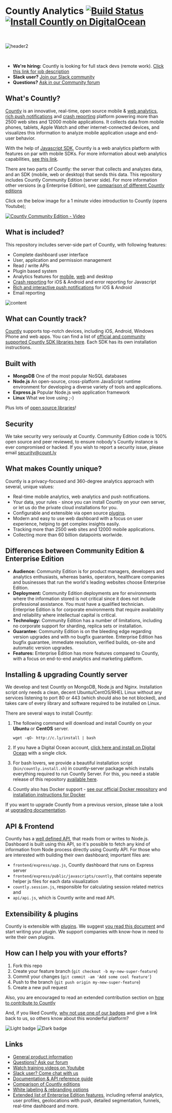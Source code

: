 
# Countly Analytics [![Build Status](https://api.travis-ci.org/Countly/countly-server.png?branch=master)](https://travis-ci.org/Countly/countly-server) [![Install Countly on DigitalOcean](http://do.count.ly/button.svg?v2)](http://do.count.ly)

<br/>

![header2](http://count.ly/wp-content/uploads/2017/02/github_v4.png)

<br/>

* **We're hiring:** Countly is looking for full stack devs (remote work). [Click this link for job description](https://count.ly/full-stack-node-js-developer)
* **Slack user?** [Join our Slack community](http://slack.count.ly:3000/)
* **Questions?** [Ask in our Community forum](http://community.count.ly)

## What's Countly?
[Countly](http://count.ly) is an innovative, real-time, open source mobile & [web analytics](http://count.ly/web-analytics), [rich push notifications](http://count.ly/push-notifications) and [crash reporting](http://count.ly/crash-reports) platform powering more than 2500 web sites and 12000 mobile applications. It collects data from mobile phones, tablets, Apple Watch and other internet-connected devices, and visualizes this information to analyze mobile application usage and end-user behavior. 

With the help of [Javascript SDK](http://github.com/countly/countly-sdk-web), Countly is a web analytics platform with features on par with mobile SDKs. For more information about web analytics capabilities, [see this link](http://count.ly/web-analytics).

There are two parts of Countly: the server that collects and analyzes data, and an SDK (mobile, web or desktop) that sends this data. This repository includes Countly Community Edition (server side). For more information other versions (e.g Enterprise Edition), see [comparison of different Countly editions](https://count.ly/compare)

Click on the below image for a 1 minute video introduction to Countly (opens Youtube);

[![Countly Community Edition - Video](https://count.ly/wp-content/uploads/2017/01/countly-ce-1min-video.png)](https://youtu.be/htKeh9bsZwA)


## What is included? 

This repository includes server-side part of Countly, with following features: 

* Complete dashboard user interface
* User, application and permission management
* Read / write APIs
* Plugin based system
* Analytics features for [mobile](http://count.ly/features), [web](http://count.ly/web-analytics) and desktop
* [Crash reporting](http://count.ly/crash-reports) for iOS & Android and error reporting for Javascript
* [Rich and interactive push notifications](http://count.ly/push-notifications) for iOS & Android
* Email reporting

![content](http://count.ly/wp-content/uploads/2017/05/all-grey.png)

## What can Countly track? 

[Countly](http://count.ly) supports top-notch devices, including iOS, Android, Windows Phone and web apps. You can find a list of [official and community supported Countly SDK libraries here](https://count.ly/resources/source/download-sdk). Each SDK has its own installation instructions.

## Built with 

* **MongoDB** One of the most popular NoSQL databases
* **Node.js** An open-source, cross-platform JavaScript runtime environment for developing a diverse variety of tools and applications.
* **Express.js** Popular Node.js web application framework 
* **Linux** What we love using ;-)

Plus lots of [open source libraries](http://resources.count.ly/docs/list-of-open-source-components-in-countly)!

## Security

We take security very seriously at Countly. Community Edition code is 100% open source and peer reviewed, to ensure nobody's Countly instance is ever compromised or hacked. If you wish to report a security issue, please email security@count.ly

## What makes Countly unique? 

Countly is a privacy-focused and 360-degree analytics approach with several, unique values:

* Real-time mobile analytics, web analytics and push notifications.
* Your data, your rules - since you can install Countly on your own server, or let us do the private cloud installations for you.
* Configurable and extensible via open source [plugins](http://count.ly/plugins).
* Modern and easy to use web dashboard with a focus on user experience, helping to get complex insights easily.
* Tracking more than 2500 web sites and 12000 mobile applications.
* Collecting more than 60 billion datapoints worlwide.

## Differences between Community Edition & Enterprise Edition

* **Audience:** Community Edition is for product managers, developers and analytics enthusiasts, whereas banks, operators, healthcare companies and businesses that run the world's leading websites choose Enterprise Edition.
* **Deployment:** Community Edition deployments are for environments where the information stored is not critical since it does not include professional assistance. You must have a qualified technician. Enterprise Edition is for corporate environments that require availability and reliability where intellectual capital is critical.
* **Technology:** Community Edition has a number of limitations, including no corporate support for sharding, replica sets or installation.
* **Guarantee:** Community Edition is on the bleeding edge regarding version upgrades and with no bugfix guarantee. Enterprise Edition has bugfix guarantee, immediate resolution, verified builds, on-site and automatic version upgrades.
* **Features:** Enterprise Edition has more features compared to Countly, with a focus on end-to-end analytics and marketing platform.

## Installing & upgrading Countly server

We develop and test Countly on MongoDB, Node.js and Nginx. Installation script only needs a clean, decent Ubuntu/CentOS/RHEL Linux without any services listening to port 80 or 443 (which should also be not blocked), and takes care of every library and software required to be installed on Linux. 

There are several ways to install Countly: 

1. The following command will download and install Countly on your **Ubuntu** or **CentOS** server. 

    `wget -qO- http://c.ly/install | bash`

2. If you have a Digital Ocean account, [click here and install on Digital Ocean](http://do.count.ly) with a single click.

3. For bash lovers, we provide a beautiful installation script (`bin/countly.install.sh`) in countly-server package which installs everything required to run Countly Server. For this, you need a stable release of this repository [available here](https://github.com/Countly/countly-server/releases). 

4. Countly also has Docker support - [see our official Docker repository](https://registry.hub.docker.com/u/countly/countly-server/) and [installation instructions for Docker](http://resources.count.ly/docs/installing-countly-server)

If you want to upgrade Countly from a previous version, please take a look at [upgrading documentation](resources.count.ly/v1.0/docs/upgrading-countly-server).

## API & Frontend

Countly has a [well defined API](http://resources.count.ly), that reads from or writes to Node.js. Dashboard is built using this API, so it's possible to fetch any kind of information from Node process directly using Countly API. For those who are interested with building their own dashboard; important files are:

- `frontend/express/app.js`, Countly dashboard that runs on Express server 
- `frontend/express/public/javascripts/countly`, that contains seperate helper js files for each data visualization
- `countly.session.js`, responsible for calculating session related metrics and 
- `api/api.js`, which is Countly write and read API. 

## Extensibility & plugins 

Countly is extensible with [plugins](http://count.ly/plugins). We suggest [you read this document](http://resources.count.ly/docs/plugins-development-introduction) and start writing your plugin. We support companies with know-how in need to write their own plugins.

## How can I help you with your efforts?

1. Fork this repo
2. Create your feature branch (`git checkout -b my-new-super-feature`)
3. Commit your changes (`git commit -am 'Add some cool feature'`)
4. Push to the branch (`git push origin my-new-super-feature`)
5. Create a new pull request

Also, you are encouraged to read an extended contribution section on [how to contribute to Countly](https://github.com/Countly/countly-server/blob/master/CONTRIBUTING.md)

And, if you liked Countly, [why not use one of our badges](https://count.ly/brand-assets/) and give a link back to us, so others know about this wonderful platform? 

![Light badge](https://count.ly/wp-content/uploads/2014/10/countly_badge_5.png)  ![Dark badge](https://count.ly/wp-content/uploads/2014/10/countly_badge_6.png)

## Links

* [General product information](http://count.ly/product)
* [Questions? Ask our forum](http://community.count.ly)
* [Watch training videos on Youtube](https://www.youtube.com/user/GoCountly)
* [Slack user? Come chat with us](http://slack.count.ly:3000)
* [Documentation & API reference guide](http://resources.count.ly)
* [Comparison of Countly editions](https://count.ly/compare)
* [White labeling & rebranding options](https://count.ly/whitelabel-analytics/)
* [Extended list of Enterprise Edition features](https://count.ly/enterprise-edition-features), including referral analytics, user profiles, geolocations with push, detailed segmentation, funnels, real-time dashboard and more.
